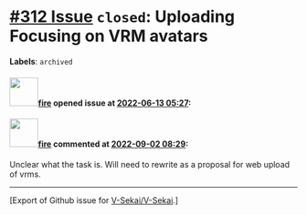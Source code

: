 # [\#312 Issue](https://github.com/V-Sekai/V-Sekai/issues/312) `closed`: Uploading Focusing on VRM avatars
**Labels**: `archived`


#### <img src="https://avatars.githubusercontent.com/u/32321?u=c2e06a3d2b49a467aa907e54aa259516440267cc&v=4" width="50">[fire](https://github.com/fire) opened issue at [2022-06-13 05:27](https://github.com/V-Sekai/V-Sekai/issues/312):



#### <img src="https://avatars.githubusercontent.com/u/32321?u=c2e06a3d2b49a467aa907e54aa259516440267cc&v=4" width="50">[fire](https://github.com/fire) commented at [2022-09-02 08:29](https://github.com/V-Sekai/V-Sekai/issues/312#issuecomment-1235222728):

Unclear what the task is. Will need to rewrite as a proposal for web upload of vrms.


-------------------------------------------------------------------------------



[Export of Github issue for [V-Sekai/V-Sekai](https://github.com/V-Sekai/V-Sekai).]
